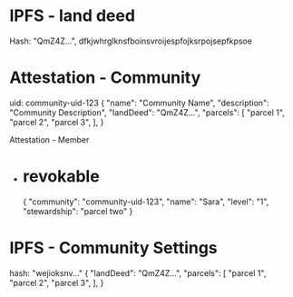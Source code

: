 # IPFS - land deed

Hash: "QmZ4Z...",
dfkjwhrglknsfboinsvroijespfojksrpojsepfkpsoe

# Attestation - Community

uid: community-uid-123
{
"name": "Community Name",
"description": "Community Description",
"landDeed": "QmZ4Z...",
"parcels": [
"parcel 1",
"parcel 2",
"parcel 3",
],
}

Attestation - Member

- # revokable
  {
  "community": "community-uid-123",
  "name": "Sara",
  "level": "1",
  "stewardship": "parcel two"
  }

# IPFS - Community Settings

hash: "wejioksnv..."
{
"landDeed": "QmZ4Z...",
"parcels": [
"parcel 1",
"parcel 2",
"parcel 3",
],
}
